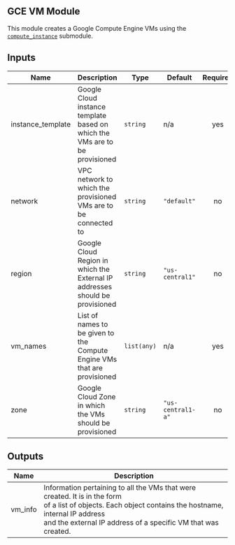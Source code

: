 ## GCE VM Module

This module creates a Google Compute Engine VMs using the [`compute_instance`](https://registry.terraform.io/modules/terraform-google-modules/vm/google/latest/submodules/compute_instance) submodule.

<!-- BEGINNING OF PRE-COMMIT-TERRAFORM DOCS HOOK -->
## Inputs

| Name | Description | Type | Default | Required |
|------|-------------|------|---------|:--------:|
| instance\_template | Google Cloud instance template based on which the VMs are to be provisioned | `string` | n/a | yes |
| network | VPC network to which the provisioned VMs are to be connected to | `string` | `"default"` | no |
| region | Google Cloud Region in which the External IP addresses should be provisioned | `string` | `"us-central1"` | no |
| vm\_names | List of names to be given to the Compute Engine VMs that are provisioned | `list(any)` | n/a | yes |
| zone | Google Cloud Zone in which the VMs should be provisioned | `string` | `"us-central1-a"` | no |

## Outputs

| Name | Description |
|------|-------------|
| vm\_info | Information pertaining to all the VMs that were created. It is in the form<br>    of a list of objects. Each object contains the hostname, internal IP address<br>    and the external IP address of a specific VM that was created. |

<!-- END OF PRE-COMMIT-TERRAFORM DOCS HOOK -->
